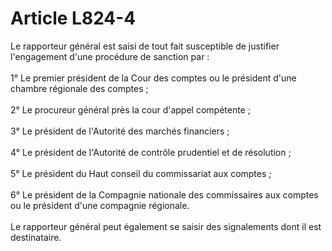 # Article L824-4

<p>Le rapporteur général est saisi de tout fait susceptible de justifier l'engagement d'une procédure de sanction par : <br/><br/> 1° Le premier président de la Cour des comptes ou le président d'une chambre régionale des comptes ; <br/><br/> 2° Le procureur général près la cour d'appel compétente ; <br/><br/> 3° Le président de l'Autorité des marchés financiers ; <br/><br/> 4° Le président de l'Autorité de contrôle prudentiel et de résolution ; <br/><br/> 5° Le président du Haut conseil du commissariat aux comptes ; <br/><br/> 6° Le président de la Compagnie nationale des commissaires aux comptes ou le président d'une compagnie régionale. <br/><br/> Le rapporteur général peut également se saisir des signalements dont il est destinataire. </p>
